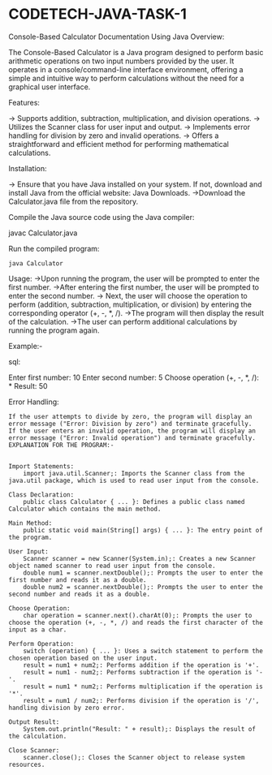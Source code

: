 # CODETECH-JAVA-TASK-1
Console-Based Calculator Documentation Using Java
Overview:

The Console-Based Calculator is a Java program designed to perform basic arithmetic operations on two input numbers provided by the user. It operates in a console/command-line interface environment, offering a simple and intuitive way to perform calculations without the need for a graphical user interface.

Features:

-> Supports addition, subtraction, multiplication, and division operations.
-> Utilizes the Scanner class for user input and output.
-> Implements error handling for division by zero and invalid operations.
-> Offers a straightforward and efficient method for performing mathematical calculations.

Installation:

-> Ensure that you have Java installed on your system. If not, download and install Java from the official website: Java Downloads.
->Download the Calculator.java file from the repository.

Compile the Java source code using the Java compiler:

javac Calculator.java

Run the compiled program:

    java Calculator

Usage:
->Upon running the program, the user will be prompted to enter the first number.
->After entering the first number, the user will be prompted to enter the second number.
-> Next, the user will choose the operation to perform (addition, subtraction, multiplication, or division) by entering the corresponding operator (+, -, *, /).
->The program will then display the result of the calculation.
->The user can perform additional calculations by running the program again.

Example:-

sql:

Enter first number: 10
Enter second number: 5
Choose operation (+, -, *, /): *
Result: 50

Error Handling:

    If the user attempts to divide by zero, the program will display an error message ("Error: Division by zero") and terminate gracefully.
    If the user enters an invalid operation, the program will display an error message ("Error: Invalid operation") and terminate gracefully.
    EXPLANATION FOR THE PROGRAM:-
  

    Import Statements:
        import java.util.Scanner;: Imports the Scanner class from the java.util package, which is used to read user input from the console.

    Class Declaration:
        public class Calculator { ... }: Defines a public class named Calculator which contains the main method.

    Main Method:
        public static void main(String[] args) { ... }: The entry point of the program.

    User Input:
        Scanner scanner = new Scanner(System.in);: Creates a new Scanner object named scanner to read user input from the console.
        double num1 = scanner.nextDouble();: Prompts the user to enter the first number and reads it as a double.
        double num2 = scanner.nextDouble();: Prompts the user to enter the second number and reads it as a double.

    Choose Operation:
        char operation = scanner.next().charAt(0);: Prompts the user to choose the operation (+, -, *, /) and reads the first character of the input as a char.

    Perform Operation:
        switch (operation) { ... }: Uses a switch statement to perform the chosen operation based on the user input.
        result = num1 + num2;: Performs addition if the operation is '+'.
        result = num1 - num2;: Performs subtraction if the operation is '-'.
        result = num1 * num2;: Performs multiplication if the operation is '*'.
        result = num1 / num2;: Performs division if the operation is '/', handling division by zero error.

    Output Result:
        System.out.println("Result: " + result);: Displays the result of the calculation.

    Close Scanner:
        scanner.close();: Closes the Scanner object to release system resources.
